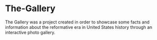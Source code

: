 # The-Gallery
The Gallery was a project created in order to showcase some facts and information about the reformative era in United States history through an interactive photo gallery.
